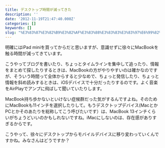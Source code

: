 ```yaml
---
title: デスクトップ時間が減ってきた
description: ''
date: '2012-11-19T21:47:40.000Z'
categories: []
keywords: []
slug: "%E3%83%87%E3%82%B9%E3%82%AF%E3%83%88%E3%83%83%E3%83%97%E6%99%82%E9%96%93%E3%81%8C%E6%B8%9B%E3%81%A3%E3%81%A6%E3%81%8D%E3%81%9F"
---
```

明確にはiPad miniを買ってからだと思いますが、意識せずに徐々にMacBookを触る時間が減ってきています。

こうやってブログを書いたり、ちょっとタイムラインを集中して追ったり、情報をまとめて探したりするときは、MacBookの方がやりやすいのは確かなのですが、そういう時間って全体からすると少なめで、ちょっと発信したり、ちょっと情報を斜め読みするときは、iOSデバイスで十分だったりするのです。よく音楽をAirPlayでアンプに飛ばして聞いていたりします。

MacBook持ち歩かないといけない症候群だった気がするんですよね。そのためにMacBookも11インチを選択したりして。もうデスクトップデバイス(MacとかPCとかそのあたりを総称してこう呼びたいです）は、MacBook 13インチくらいがちょうどいいのかもしれないですね。iMacにしないのは、存在感がありすぎるからです。

こうやって、徐々にデスクトップからモバイルデバイスに移り変わっていくんですかね。みなさんはどうですか？